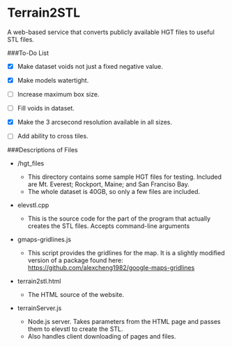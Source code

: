Terrain2STL
===========

A web-based service that converts publicly available HGT files to useful STL files.

###To-Do List
- [x] Make dataset voids not just a fixed negative value.
- [x] Make models watertight.
- [ ] Increase maximum box size.
- [ ] Fill voids in dataset.
- [x] Make the 3 arcsecond resolution available in all sizes.
- [ ] Add ability to cross tiles.



###Descriptions of Files
* /hgt_files

  * This directory contains some sample HGT files for testing. Included are Mt. Everest; Rockport, Maine; and San Franciso Bay.
  * The whole dataset is 40GB, so only a few files are included.

* elevstl.cpp

  * This is the source code for the part of the program that actually creates the STL files. Accepts command-line arguments

* gmaps-gridlines.js

  * This script provides the gridlines for the map. It is a slightly modified version of a package found here: https://github.com/alexcheng1982/google-maps-gridlines

* terrain2stl.html

  * The HTML source of the website.

* terrainServer.js

  * Node.js server. Takes parameters from the HTML page and passes them to elevstl to create the STL.
  * Also handles client downloading of pages and files.

